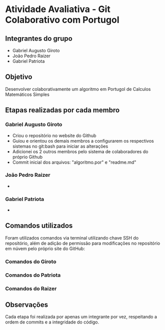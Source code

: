 # Atividade Avaliativa - Git Colaborativo com Portugol

## Integrantes do grupo
- Gabriel Augusto Giroto
- João Pedro Raizer
- Gabriel Patriota

## Objetivo
Desenvolver colaborativamente um algoritmo em Portugol de Calculos Matemáticos Simples

## Etapas realizadas por cada membro

### Gabriel Augusto Giroto
- Criou o repositório no website do Github
- Guiou e orientou os demais membros a configurarem os respectivos
  sistemas no git:bash para iniciar as alterações
- Adicionei os 2 outros membros pelo sistema de colaboradores do
  próprio Github
- Commit inicial dos arquivos: "algoritmo.por" e "readme.md"

### João Pedro Raizer
- 
 

### Gabriel Patriota
- 


## Comandos utilizados
Foram utilizados comandos via terminal utilizando chave SSH do repositório,
além de adição de permissão para modificações no repositório em núvem pelo próprio
site do GitHub:
### Comandos do Giroto

### Comandos do Patriota

### Comandos do Raizer

## Observações
Cada etapa foi realizada por apenas um integrante por vez, respeitando a ordem de commits e a integridade do código.
